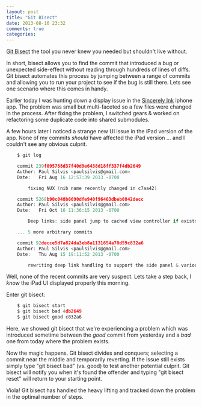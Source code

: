 ```yaml
---
layout: post
title: "Git Bisect"
date: 2013-08-16 23:32
comments: true
categories: 
---
```


[Git Bisect](https://www.kernel.org/pub/software/scm/git/docs/git-bisect.html) the tool you never knew you needed but shouldn't live without.

In short, bisect allows you to find the commit that introduced a bug or unexpected side-effect without reading through hundreds of lines of diffs. <!-- more -->Git bisect automates this process by jumping between a range of commits and allowing you to run your project to see if the bug is still there. Lets see one scenario where this comes in handy.

Earlier today I was hunting down a display issue in the [Sincerely Ink](https://itunes.apple.com/us/app/ink-cards-personalized-greeting/id477296657) iphone app. The problem was small but multi-faceted so a few files were changed in the process. After fixing the problem, I switched gears & worked on refactoring some duplicate code into shared submodules.

A few hours later I noticed a strange new UI issue in the iPad version of the app.  None of my commits *should* have affected the iPad version ... and I couldn't see any obvious culprit.

```c
	$ git log

	commit 239f095788d37f40d9e6438d18ff337f4db2649
	Author: Paul Silvis <paulsilvis@gmail.com>
	Date:   Fri Aug 16 12:57:39 2013 -0700

    	fixing NUX (nib name recently changed in c7aa42)

	commit 5268b90c048b6690dfe940f96463dbeb0842decc
	Author: Paul Silvis <paulsilvis@gmail.com>
	Date:   Fri Oct 16 11:36:15 2013 -0700

	    Deep links: side panel jump to cached view controller if exists

	... 5 more arbitrary commits

	commit 92decce5d7a824da3eb8a1131654a70d59c832a6
	Author: Paul Silvis <paulsilvis@gmail.com>
	Date:   Thu Aug 15 19:11:52 2013 -0700

	    rewriting deep link handling to support the side panel & various fixes
```

Well, none of the recent commits are very suspect. Lets take a step back, I *know* the iPad UI displayed properly this morning.

Enter git bisect:
```c
	$ git bisect start
	$ git bisect bad 4db2649
	$ git bisect good c832a6
```

Here, we showed git bisect that we're experiencing a problem which was introduced sometime between the *good* commit from yesterday and a *bad* one from today where the problem exists.

Now the magic happens. Git bisect divides and conquers; selecting a commit near the middle and temporarily reverting.  If the issue still exists simply type "git bisect bad" (vs. good) to test another potential culprit. Git bisect will notify you when it's found the offender and typing "git bisect reset" will return to your starting point.

Viola! Git bisect has handled the heavy lifting and tracked down the problem in the optimal number of steps.

